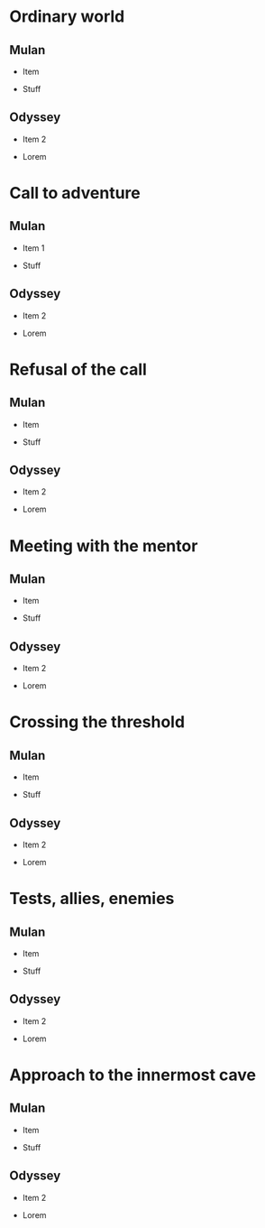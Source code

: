 
# Ordinary world

## Mulan

- Item

- Stuff

## Odyssey

- Item 2

- Lorem

# Call to adventure

## Mulan

- Item 1

- Stuff

## Odyssey

- Item 2

- Lorem

# Refusal of the call

## Mulan

- Item

- Stuff

## Odyssey

- Item 2

- Lorem

# Meeting with the mentor

## Mulan

- Item

- Stuff

## Odyssey

- Item 2

- Lorem

# Crossing the threshold

## Mulan

- Item

- Stuff

## Odyssey

- Item 2

- Lorem

# Tests, allies, enemies

## Mulan

- Item

- Stuff

## Odyssey

- Item 2

- Lorem

# Approach to the innermost cave

## Mulan

- Item

- Stuff

## Odyssey

- Item 2

- Lorem


